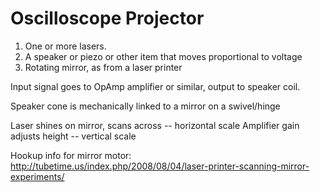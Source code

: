 # Oscilloscope Projector

1. One or more lasers.
2. A speaker or piezo or other item that moves proportional to voltage
3. Rotating mirror, as from a laser printer

Input signal goes to OpAmp amplifier or similar, output to speaker coil.

Speaker cone is mechanically linked to a mirror on a swivel/hinge

Laser shines on mirror, scans across -- horizontal scale
Amplifier gain adjusts height -- vertical scale

Hookup info for mirror motor:
http://tubetime.us/index.php/2008/08/04/laser-printer-scanning-mirror-experiments/
